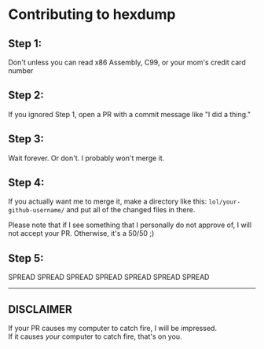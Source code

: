 # Contributing to hexdump

## Step 1:
Don't unless you can read x86 Assembly, C99, or your mom's credit card number

## Step 2:
If you ignored Step 1, open a PR with a commit message like "I did a thing."

## Step 3:
Wait forever. Or don't. I probably won't merge it.

## Step 4:
If you actually want me to merge it, make a directory like this:
`lol/your-github-username/` and put all of the changed files in there.

Please note that if I see something that I personally do not approve of, I will not accept your PR.
Otherwise, it's a 50/50 ;)

## Step 5:
SPREAD
SPREAD
SPREAD
SPREAD
SPREAD
SPREAD
SPREAD

---

## DISCLAIMER

If your PR causes my computer to catch fire, I will be impressed.  
If it causes *your* computer to catch fire, that's on you.